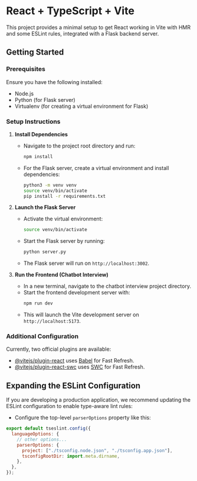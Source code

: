 # React + TypeScript + Vite

This project provides a minimal setup to get React working in Vite with HMR and some ESLint rules, integrated with a Flask backend server.

## Getting Started

### Prerequisites

Ensure you have the following installed:

- Node.js
- Python (for Flask server)
- Virtualenv (for creating a virtual environment for Flask)

### Setup Instructions

1. **Install Dependencies**

   - Navigate to the project root directory and run:
     ```bash
     npm install
     ```
   - For the Flask server, create a virtual environment and install dependencies:
     ```bash
     python3 -m venv venv
     source venv/bin/activate
     pip install -r requirements.txt
     ```

2. **Launch the Flask Server**

   - Activate the virtual environment:
     ```bash
     source venv/bin/activate
     ```
   - Start the Flask server by running:
     ```bash
     python server.py
     ```
   - The Flask server will run on `http://localhost:3002`.

3. **Run the Frontend (Chatbot Interview)**

   - In a new terminal, navigate to the chatbot interview project directory.
   - Start the frontend development server with:
     ```bash
     npm run dev
     ```
   - This will launch the Vite development server on `http://localhost:5173`.

### Additional Configuration

Currently, two official plugins are available:

- [@vitejs/plugin-react](https://github.com/vitejs/vite-plugin-react/blob/main/packages/plugin-react/README.md) uses [Babel](https://babeljs.io/) for Fast Refresh.
- [@vitejs/plugin-react-swc](https://github.com/vitejs/vite-plugin-react-swc) uses [SWC](https://swc.rs/) for Fast Refresh.

## Expanding the ESLint Configuration

If you are developing a production application, we recommend updating the ESLint configuration to enable type-aware lint rules:

- Configure the top-level `parserOptions` property like this:

```js
export default tseslint.config({
  languageOptions: {
    // other options...
    parserOptions: {
      project: ["./tsconfig.node.json", "./tsconfig.app.json"],
      tsconfigRootDir: import.meta.dirname,
    },
  },
});
```
